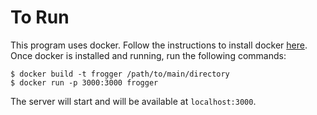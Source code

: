 # To Run
This program uses docker.
Follow the instructions to install docker <a href="https://docs.docker.com/get-docker/">here</a>.
Once docker is installed and running, run the following commands:

```
$ docker build -t frogger /path/to/main/directory
$ docker run -p 3000:3000 frogger
```

The server will start and will be available at `localhost:3000`.
